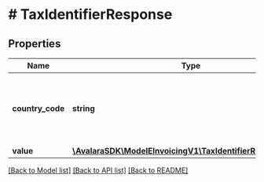 # # TaxIdentifierResponse

## Properties

Name | Type | Description | Notes
------------ | ------------- | ------------- | -------------
**country_code** | **string** | The two-letter ISO-3166 country code of the tax identifier. |
**value** | [**\AvalaraSDK\ModelEInvoicingV1\TaxIdentifierResponseValue**](TaxIdentifierResponseValue.md) |  | [optional]

[[Back to Model list]](../../../README.md#models) [[Back to API list]](../../../README.md#endpoints) [[Back to README]](../../../README.md)
